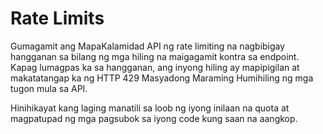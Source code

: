 # Rate Limits

Gumagamit ang MapaKalamidad API ng rate limiting na nagbibigay hangganan sa bilang ng mga hiling na maigagamit kontra sa endpoint. Kapag lumagpas ka sa hangganan, ang inyong hiling ay mapipigilan at makatatangap ka ng HTTP 429 Masyadong Maraming Humihiling ng mga tugon mula sa API.

Hinihikayat kang laging manatili sa loob ng iyong inilaan na quota at magpatupad ng mga pagsubok sa iyong code kung saan na aangkop.  



